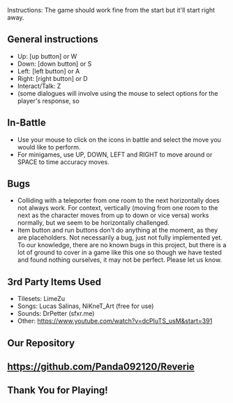 Instructions: The game should work fine from the start but it'll start right away. 

General instructions
-------------------------------
  - Up: [up button] or W
  - Down: [down button] or S
  - Left: [left button] or A
  - Right: [right button] or D
  - Interact/Talk: Z
  - (some dialogues will involve using the mouse to select options for the player's response, so 

In-Battle
------------------------------- 
  - Use your mouse to click on the icons in battle and select the move you would like to perform.
  - For minigames, use UP, DOWN, LEFT and RIGHT to move around or SPACE to time accuracy moves.

Bugs
--------------------------------
- Colliding with a teleporter from one room to the next horizontally does not always work. For context, vertically (moving from one room to the next as the character moves from up to down or vice versa) works normally, but we seem to be horizontally challenged.
- Item button and run buttons don't do anything at the moment, as they are placeholders. Not necessarily a bug, just not fully implemented yet.
To our knowledge, there are no known bugs in this project, but there is a lot of ground to cover in a game like this one so though we have tested and found nothing ourselves, it may not be perfect. Please let us know.

3rd Party Items Used 
--------------------------------
  - Tilesets: LimeZu
  - Songs: Lucas Salinas, NiKneT_Art (free for use)
  - Sounds: DrPetter (sfxr.me)
  - Other: https://www.youtube.com/watch?v=dcPIuTS_usM&start=391


Our Repository
--------------------------------
https://github.com/Panda092120/Reverie
--------------------------------
Thank You for Playing!
--------------------------------
